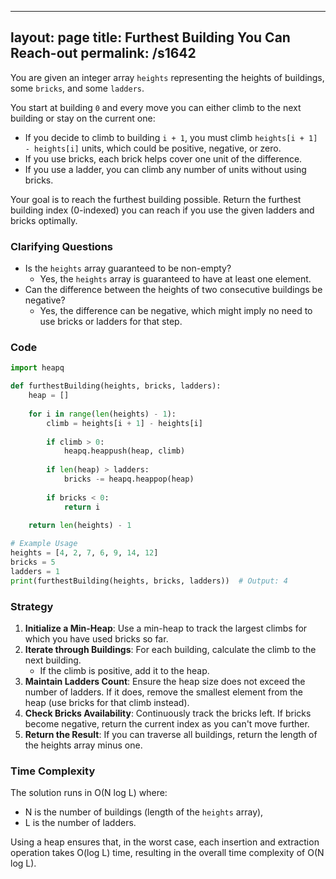 
---
layout: page
title:  Furthest Building You Can Reach-out
permalink: /s1642
---

You are given an integer array `heights` representing the heights of buildings, some `bricks`, and some `ladders`.

You start at building `0` and every move you can either climb to the next building or stay on the current one:

- If you decide to climb to building `i + 1`, you must climb `heights[i + 1] - heights[i]` units, which could be positive, negative, or zero.
- If you use bricks, each brick helps cover one unit of the difference.
- If you use a ladder, you can climb any number of units without using bricks.

Your goal is to reach the furthest building possible. Return the furthest building index (0-indexed) you can reach if you use the given ladders and bricks optimally.

### Clarifying Questions

- Is the `heights` array guaranteed to be non-empty?
  - Yes, the `heights` array is guaranteed to have at least one element.
- Can the difference between the heights of two consecutive buildings be negative?
  - Yes, the difference can be negative, which might imply no need to use bricks or ladders for that step.
  
### Code

```python
import heapq

def furthestBuilding(heights, bricks, ladders):
    heap = []
    
    for i in range(len(heights) - 1):
        climb = heights[i + 1] - heights[i]
        
        if climb > 0:
            heapq.heappush(heap, climb)
        
        if len(heap) > ladders:
            bricks -= heapq.heappop(heap)
        
        if bricks < 0:
            return i
    
    return len(heights) - 1

# Example Usage
heights = [4, 2, 7, 6, 9, 14, 12]
bricks = 5
ladders = 1
print(furthestBuilding(heights, bricks, ladders))  # Output: 4
```

### Strategy

1. **Initialize a Min-Heap**: Use a min-heap to track the largest climbs for which you have used bricks so far.
2. **Iterate through Buildings**: For each building, calculate the climb to the next building.
   - If the climb is positive, add it to the heap.
3. **Maintain Ladders Count**: Ensure the heap size does not exceed the number of ladders. If it does, remove the smallest element from the heap (use bricks for that climb instead).
4. **Check Bricks Availability**: Continuously track the bricks left. If bricks become negative, return the current index as you can't move further.
5. **Return the Result**: If you can traverse all buildings, return the length of the heights array minus one.

### Time Complexity

The solution runs in O(N log L) where:
- N is the number of buildings (length of the `heights` array),
- L is the number of ladders.

Using a heap ensures that, in the worst case, each insertion and extraction operation takes O(log L) time, resulting in the overall time complexity of O(N log L).
